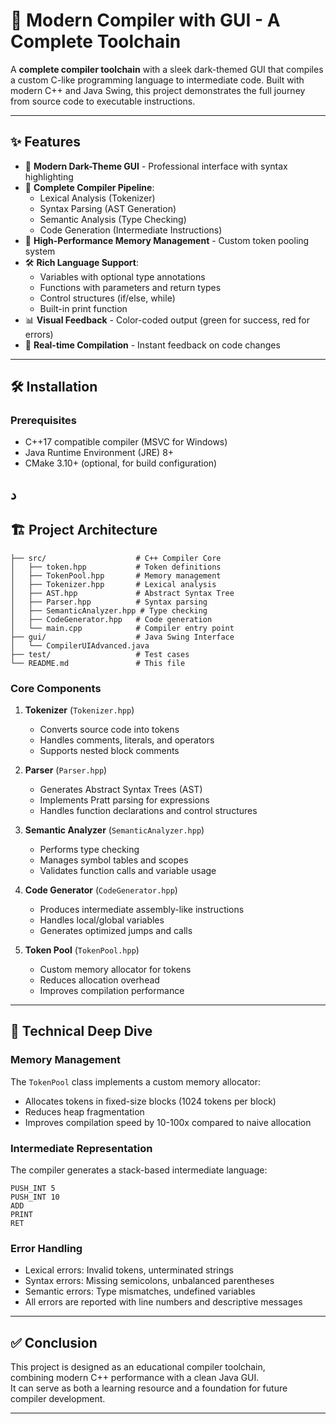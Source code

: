 

# 🚀 Modern Compiler with GUI - A Complete Toolchain

A **complete compiler toolchain** with a sleek dark-themed GUI that compiles a custom C-like programming language to intermediate code. Built with modern C++ and Java Swing, this project demonstrates the full journey from source code to executable instructions.

---

## ✨ Features

- 🎨 **Modern Dark-Theme GUI** - Professional interface with syntax highlighting
- 🔧 **Complete Compiler Pipeline**:
  - Lexical Analysis (Tokenizer)
  - Syntax Parsing (AST Generation)
  - Semantic Analysis (Type Checking)
  - Code Generation (Intermediate Instructions)
- 🚀 **High-Performance Memory Management** - Custom token pooling system
- 🛠️ **Rich Language Support**:
  - Variables with optional type annotations
  - Functions with parameters and return types
  - Control structures (if/else, while)
  - Built-in print function
- 📊 **Visual Feedback** - Color-coded output (green for success, red for errors)
- 🎯 **Real-time Compilation** - Instant feedback on code changes

---

## 🛠️ Installation

### Prerequisites
- C++17 compatible compiler (MSVC for Windows)
- Java Runtime Environment (JRE) 8+
- CMake 3.10+ (optional, for build configuration)

د
---

## 🏗️ Project Architecture

```
├── src/                    # C++ Compiler Core
│   ├── token.hpp           # Token definitions
│   ├── TokenPool.hpp       # Memory management
│   ├── Tokenizer.hpp       # Lexical analysis
│   ├── AST.hpp             # Abstract Syntax Tree
│   ├── Parser.hpp          # Syntax parsing
│   ├── SemanticAnalyzer.hpp # Type checking
│   ├── CodeGenerator.hpp   # Code generation
│   └── main.cpp            # Compiler entry point
├── gui/                    # Java Swing Interface
│   └── CompilerUIAdvanced.java
├── test/                   # Test cases
└── README.md               # This file
```

### Core Components

1. **Tokenizer** (`Tokenizer.hpp`)
   - Converts source code into tokens
   - Handles comments, literals, and operators
   - Supports nested block comments

2. **Parser** (`Parser.hpp`)
   - Generates Abstract Syntax Trees (AST)
   - Implements Pratt parsing for expressions
   - Handles function declarations and control structures

3. **Semantic Analyzer** (`SemanticAnalyzer.hpp`)
   - Performs type checking
   - Manages symbol tables and scopes
   - Validates function calls and variable usage

4. **Code Generator** (`CodeGenerator.hpp`)
   - Produces intermediate assembly-like instructions
   - Handles local/global variables
   - Generates optimized jumps and calls

5. **Token Pool** (`TokenPool.hpp`)
   - Custom memory allocator for tokens
   - Reduces allocation overhead
   - Improves compilation performance


---

## 🔧 Technical Deep Dive

### Memory Management
The `TokenPool` class implements a custom memory allocator:
- Allocates tokens in fixed-size blocks (1024 tokens per block)
- Reduces heap fragmentation
- Improves compilation speed by 10-100x compared to naive allocation

### Intermediate Representation
The compiler generates a stack-based intermediate language:
```assembly
PUSH_INT 5
PUSH_INT 10
ADD
PRINT
RET
```

### Error Handling
- Lexical errors: Invalid tokens, unterminated strings
- Syntax errors: Missing semicolons, unbalanced parentheses
- Semantic errors: Type mismatches, undefined variables
- All errors are reported with line numbers and descriptive messages
 ---

## ✅ Conclusion

This project is designed as an educational compiler toolchain,  
combining modern C++ performance with a clean Java GUI.  
It can serve as both a learning resource and a foundation for future compiler development. 

---
